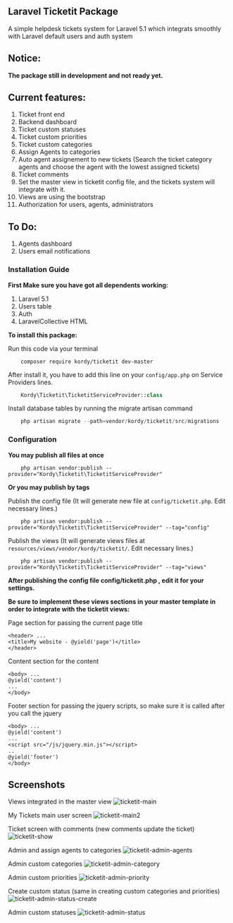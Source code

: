 ## Laravel Ticketit Package
A simple helpdesk tickets system for Laravel 5.1 which integrats smoothly with Laravel default users and auth system

## Notice:
**The package still in development and not ready yet.**

## Current features:
1. Ticket front end
2. Backend dashboard
2. Ticket custom statuses
3. Ticket custom priorities
4. Ticket custom categories
5. Assign Agents to categories
5. Auto agent assignement to new tickets (Search the ticket category agents and choose the agent with the lowest assigned tickets)
6. Ticket comments
7. Set the master view in ticketit config file, and the tickets system will integrate with it.
8. Views are using the bootstrap
9. Authorization for users, agents, administrators

## To Do:
1. Agents dashboard
2. Users email notifications

### Installation Guide
**First Make sure you have got all dependents working:**

1. Laravel 5.1
2. Users table
3. Auth
4. LaravelCollective HTML

**To install this package:**

Run this code via your terminal
```shell
	composer require kordy/ticketit dev-master
```

After install it, you have to add this line on your `config/app.php` on Service Providers lines.
```php
	Kordy\Ticketit\TicketitServiceProvider::class
```

Install database tables by running the migrate artisan command 
```php
	php artisan migrate --path=vendor/kordy/ticketit/src/migrations
```

### Configuration
**You may publish all files at once**

```shell
	php artisan vendor:publish --provider="Kordy\Ticketit\TicketitServiceProvider"
```

**Or you may publish by tags**

Publish the config file (It will generate new file at `config/ticketit.php`. Edit necessary lines.)
```shell
	php artisan vendor:publish --provider="Kordy\Ticketit\TicketitServiceProvider" --tag="config"
```
Publish the views (It will generate views files at `resources/views/vendor/kordy/ticketit/`. Edit necessary lines.)
```shell
	php artisan vendor:publish --provider="Kordy\Ticketit\TicketitServiceProvider" --tag="views"
```

**After publishing the config file config/ticketit.php , edit it for your settings.**

**Be sure to implement these views sections in your master template in order to integrate with the ticketit views:**

Page section for passing the current page title
```blade
<header> ...
<title>My website - @yield('page')</title>
</header>
```
Content section for the content
```blade
<body> ...
@yield('content')
...
</body>
```

Footer section for passing the jquery scripts, so make sure it is called after you call the jquery
```blade
<body> ...
@yield('content')
...
<script src="/js/jquery.min.js"></script>
..
@yield('footer')
</body>
```

## Screenshots
Views integrated in the master view
![ticketit-main](https://cloud.githubusercontent.com/assets/11343048/9098039/ab3fea18-3bc7-11e5-87e5-5655e8b86f9c.png)

My Tickets main user screen
![ticketit-main2](https://cloud.githubusercontent.com/assets/11343048/9098040/ab5705ea-3bc7-11e5-86fd-094572c946cd.png)

Ticket screen with comments (new comments update the ticket)
![ticketit-show](https://cloud.githubusercontent.com/assets/11343048/9098041/ab5c6abc-3bc7-11e5-9808-ba6511fbb259.png)

Admin and assign agents to categories
![ticketit-admin-agents](https://cloud.githubusercontent.com/assets/11343048/9098034/ab354ebe-3bc7-11e5-99d6-31b39228861b.png)

Admin custom categories
![ticketit-admin-category](https://cloud.githubusercontent.com/assets/11343048/9098035/ab37628a-3bc7-11e5-9185-9ced8a47d73e.png)

Admin custom priorities
![ticketit-admin-priority](https://cloud.githubusercontent.com/assets/11343048/9098036/ab3b6b00-3bc7-11e5-8d3e-35c43507b8a2.png)

Create custom status (same in creating custom categories and priorities)
![ticketit-admin-status-create](https://cloud.githubusercontent.com/assets/11343048/9098037/ab3e6db4-3bc7-11e5-9c60-1c9204dff69f.png)

Admin custom statuses
![ticketit-admin-status](https://cloud.githubusercontent.com/assets/11343048/9098038/ab3fd898-3bc7-11e5-958c-fb5c21505cc2.png)
